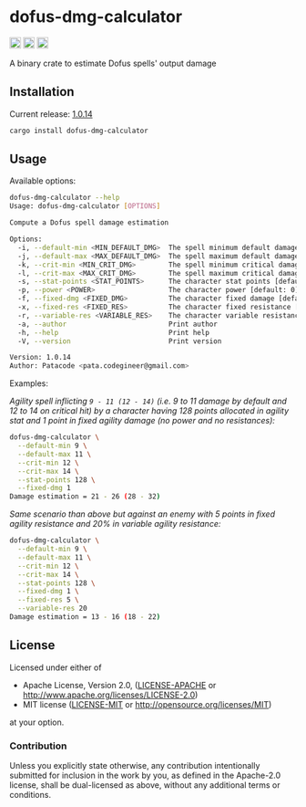 # dofus-dmg-calculator

[<img alt="github" src="https://img.shields.io/badge/github-black?style=for-the-badge&labelColor=555555&logo=github" height="20">](https://github.com/Patacode/dofus-dmg-calculator)
[<img alt="crates.io" src="https://img.shields.io/crates/v/dofus-dmg-calculator?logoColor=E3A835&style=for-the-badge&color=9c7325&logo=rust" height="20">](https://crates.io/crates/dofus-dmg-calculator)
[<img alt="crates.io" src="https://img.shields.io/crates/d/dofus-dmg-calculator?logoColor=E3A835&style=for-the-badge&color=152673" height="20">](https://crates.io/crates/dofus-dmg-calculator)

A binary crate to estimate Dofus spells' output damage

## Installation

Current release: [1.0.14](CHANGELOG.md#1.0.14)

```bash
cargo install dofus-dmg-calculator
```

## Usage

Available options:

```bash
dofus-dmg-calculator --help
Usage: dofus-dmg-calculator [OPTIONS]

Compute a Dofus spell damage estimation

Options:
  -i, --default-min <MIN_DEFAULT_DMG>  The spell minimum default damage [default: 0]
  -j, --default-max <MAX_DEFAULT_DMG>  The spell maximum default damage [default: 0]
  -k, --crit-min <MIN_CRIT_DMG>        The spell minimum critical damage [default: 0]
  -l, --crit-max <MAX_CRIT_DMG>        The spell maximum critical damage [default: 0]
  -s, --stat-points <STAT_POINTS>      The character stat points [default: 0]
  -p, --power <POWER>                  The character power [default: 0]
  -f, --fixed-dmg <FIXED_DMG>          The character fixed damage [default: 0]
  -x, --fixed-res <FIXED_RES>          The character fixed resistance [default: 0]
  -r, --variable-res <VARIABLE_RES>    The character variable resistance [default: 0]
  -a, --author                         Print author
  -h, --help                           Print help
  -V, --version                        Print version

Version: 1.0.14
Author: Patacode <pata.codegineer@gmail.com>
```

Examples:

*Agility spell inflicting `9 - 11 (12 - 14)` (i.e. 9 to 11 damage by default
and 12 to 14 on critical hit) by a character having 128 points allocated in
agility stat and 1 point in fixed agility damage (no power and no resistances):*

```bash
dofus-dmg-calculator \
  --default-min 9 \
  --default-max 11 \
  --crit-min 12 \
  --crit-max 14 \
  --stat-points 128 \
  --fixed-dmg 1
Damage estimation = 21 - 26 (28 - 32)
```

*Same scenario than above but against an enemy with 5 points in fixed agility
resistance and 20% in variable agility resistance:*

```bash
dofus-dmg-calculator \
  --default-min 9 \
  --default-max 11 \
  --crit-min 12 \
  --crit-max 14 \
  --stat-points 128 \
  --fixed-dmg 1 \
  --fixed-res 5 \
  --variable-res 20
Damage estimation = 13 - 16 (18 - 22)
```

## License

Licensed under either of

* Apache License, Version 2.0, ([LICENSE-APACHE](LICENSE-APACHE) or <http://www.apache.org/licenses/LICENSE-2.0>)
* MIT license ([LICENSE-MIT](LICENSE-MIT) or <http://opensource.org/licenses/MIT>)

at your option.

### Contribution

Unless you explicitly state otherwise, any contribution intentionally
submitted for inclusion in the work by you, as defined in the Apache-2.0
license, shall be dual-licensed as above, without any additional terms or
conditions.
